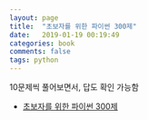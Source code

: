 ```yaml
---
layout: page
title:  "초보자를 위한 파이썬 300제"
date:   2019-01-19 00:19:49
categories: book
comments: false
tags: python
---
```


10문제씩 풀어보면서, 답도 확인 가능함

* [초보자를 위한 파이썬 300제](https://wikidocs.net/book/922)
